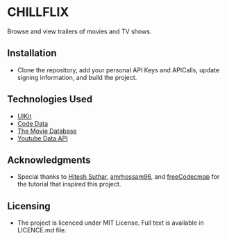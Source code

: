 # CHILLFLIX

Browse and view trailers of movies and TV shows.


## Installation
- Clone the repository, add your personal API Keys and APICalls, update signing information, and build the project.

## Technologies Used
- [UIKit](https://developer.apple.com/documentation/uikit)
- [Code Data](https://developer.apple.com/documentation/coredata)
- [The Movie Database](https://www.themoviedb.org/)
- [Youtube Data API](https://developers.google.com/youtube/v3/docs/search/list)

## Acknowledgments
- Special thanks to [Hitesh Suthar](https://github.com/hiteshsuthar1410/NetflixClone.git), [amrhossam96](https://github.com/amrhossam96), and [freeCodecmap](https://github.com/freeCodeCamp) for the tutorial that inspired this project.

## Licensing
- The project is licenced under MIT License. Full text is available in LICENCE.md file.
